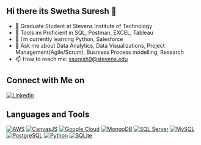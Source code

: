 ## Hi there its Swetha Suresh 👋



- 🔭  Graduate Student at Stevens Institute of Technology
- 🌱 Tools im Proficient in SQL, Postman, EXCEL, Tableau
- 🌱 I’m currently learning Python, Salesforce
- 💬 Ask me about Data Analytics, Data Visualizations, Project Management(Agile/Scrum), Busniess Process modelling, Research
- 📫 How to reach me: ssuresh9@stevens.edu

## Connect with Me on

<a href="https://linkedin.com/in/swethasrsh">
  <img src="https://img.shields.io/badge/LinkedIn-blue?style=flat&logo=linkedin&logoColor=white" alt="LinkedIn"/>
</a>

## Languages and Tools

<p align="left">
  <a href="https://aws.amazon.com/"><img src="https://img.shields.io/badge/AWS-232F3E?style=flat&logo=amazon-aws&logoColor=white" alt="AWS" /></a>
  <a href="https://canvasjs.com/"><img src="https://img.shields.io/badge/CanvasJS-FF9A00?style=flat&logo=canvas&logoColor=white" alt="CanvasJS" /></a>
  <a href="https://cloud.google.com/"><img src="https://img.shields.io/badge/Google Cloud-4285F4?style=flat&logo=google-cloud&logoColor=white" alt="Google Cloud" /></a>
  <a href="https://www.mongodb.com/"><img src="https://img.shields.io/badge/MongoDB-47A248?style=flat&logo=mongodb&logoColor=white" alt="MongoDB" /></a>
  <a href="https://www.microsoft.com/en-us/sql-server"><img src="https://img.shields.io/badge/SQL Server-CC2927?style=flat&logo=microsoft-sql-server&logoColor=white" alt="SQL Server" /></a>
  <a href="https://www.mysql.com/"><img src="https://img.shields.io/badge/MySQL-4479A1?style=flat&logo=mysql&logoColor=white" alt="MySQL" /></a>
  <a href="https://www.postgresql.org/"><img src="https://img.shields.io/badge/PostgreSQL-336791?style=flat&logo=postgresql&logoColor=white" alt="PostgreSQL" /></a>
  <a href="https://www.python.org/"><img src="https://img.shields.io/badge/Python-3776AB?style=flat&logo=python&logoColor=white" alt="Python" /></a>
  <a href="https://www.sqlite.org/"><img src="https://img.shields.io/badge/SQLite-003B57?style=flat&logo=sqlite&logoColor=white" alt="SQLite" /></a>
</p>


